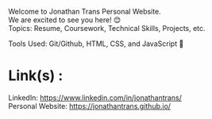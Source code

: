Welcome to Jonathan Trans Personal Website. \
We are excited to see you here! 😊 \
Topics: Resume, Coursework, Technical Skills, Projects, etc. 

Tools Used: Git/Github, HTML, CSS, and JavaScript 👻

# Link(s) : 
LinkedIn: https://www.linkedin.com/in/jonathantrans/ \
Personal Website: https://jonathantrans.github.io/


